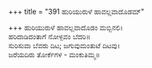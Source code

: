 +++
title = "391 ಹುರಿಯುರುಳೆ ಹಾವಲ್ಲವಾದೊಡಮ್"

+++
ಹುರಿಯುರುಳೆ ಹಾವಲ್ಲವಾದೊಡಂ ಮಬ್ಬಿನಲಿ।  
ಹರಿದಾಡಿದಂತಾಗೆ ನೋಳ್ಪವಂ ಬೆದರಿ॥  
ಸುರಿಸುವಾ ಬೆವರು ದಿಟ; ಜಗುವುಮಂತುಟೆ ದಿಟವು।  
ಜರೆಯದಿರು ತೋರ್ಕೆಗಳ - ಮಂಕುತಿಮ್ಮ॥  
